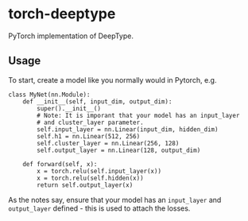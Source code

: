 # torch-deeptype

PyTorch implementation of DeepType.

## Usage

To start, create a model like you normally would in Pytorch, e.g.

```{python}
class MyNet(nn.Module):
    def __init__(self, input_dim, output_dim):
        super().__init__()
        # Note: It is imporant that your model has an input_layer
        # and cluster_layer parameter.
        self.input_layer = nn.Linear(input_dim, hidden_dim)
        self.h1 = nn.Linear(512, 256)
        self.cluster_layer = nn.Linear(256, 128)
        self.output_layer = nn.Linear(128, output_dim)

    def forward(self, x):
        x = torch.relu(self.input_layer(x))
        x = torch.relu(self.hidden(x))
        return self.output_layer(x)
```

As the notes say, ensure that your model has an `input_layer` and `output_layer` defined - this is used to attach the losses.
